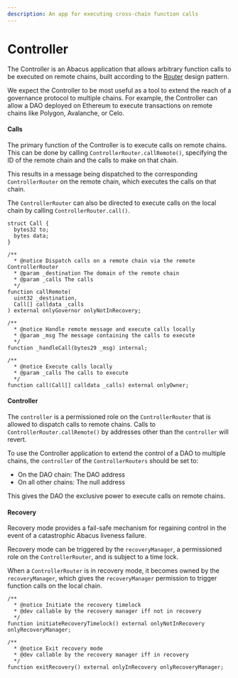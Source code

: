 ```yaml
---
description: An app for executing cross-chain function calls
---
```


# Controller

The Controller is an Abacus application that allows arbitrary function calls to be executed on remote chains, built according to the [Router](../advanced/router-pattern.md) design pattern.

We expect the Controller to be most useful as a tool to extend the reach of a governance protocol to multiple chains. For example, the Controller can allow a DAO deployed on Ethereum to execute transactions on remote chains like Polygon, Avalanche, or Celo.

#### Calls

The primary function of the Controller is to execute calls on remote chains. This can be done by calling `ControllerRouter.callRemote()`, specifying the ID of the remote chain and the calls to make on that chain.&#x20;

This results in a message being dispatched to the corresponding `ControllerRouter` on the remote chain, which executes the calls on that chain.

The `ControllerRouter` can also be directed to execute calls on the local chain by calling `ControllerRouter.call()`.&#x20;

```solidity
struct Call {
  bytes32 to;
  bytes data;
}

/**
  * @notice Dispatch calls on a remote chain via the remote ControllerRouter
  * @param _destination The domain of the remote chain
  * @param _calls The calls
  */
function callRemote(
  uint32 _destination,
  Call[] calldata _calls
) external onlyGovernor onlyNotInRecovery;

/**
  * @notice Handle remote message and execute calls locally
  * @param _msg The message containing the calls to execute
  */
function _handleCall(bytes29 _msg) internal;

/**
  * @notice Execute calls locally
  * @param _calls The calls to execute
  */
function call(Call[] calldata _calls) external onlyOwner;
```

#### Controller

The `controller` is a permissioned role on the `ControllerRouter` that is allowed to dispatch calls to remote chains. Calls to `ControllerRouter.callRemote()` by addresses other than the `controller` will revert.

To use the Controller application to extend the control of a DAO to multiple chains, the `controller` of the `ControllerRouters` should be set to:

* On the DAO chain: The DAO address
* On all other chains: The null address

This gives the DAO the exclusive power to execute calls on remote chains.

#### Recovery

Recovery mode provides a fail-safe mechanism for regaining control in the event of a catastrophic Abacus liveness failure.

Recovery mode can be triggered by the `recoveryManager`, a permissioned role on the `ControllerRouter`, and is subject to a time lock.

When a `ControllerRouter` is in recovery mode, it becomes owned by the `recoveryManager`, which gives the `recoveryManager` permission to trigger function calls on the local chain.&#x20;

```solidity
/**
  * @notice Initiate the recovery timelock
  * @dev callable by the recovery manager iff not in recovery
  */
function initiateRecoveryTimelock() external onlyNotInRecovery onlyRecoveryManager;

/**
  * @notice Exit recovery mode
  * @dev callable by the recovery manager iff in recovery
  */
function exitRecovery() external onlyInRecovery onlyRecoveryManager;
```





